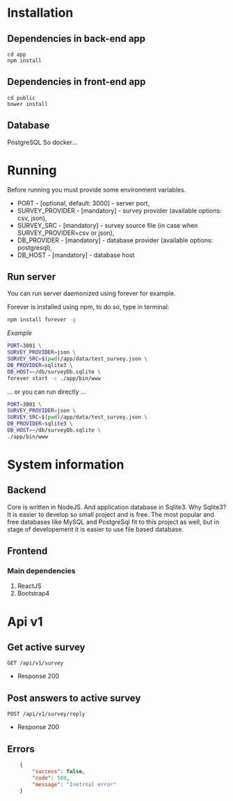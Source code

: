 # Installation

## Dependencies in back-end app
```
cd app
npm install
```

## Dependencies in front-end app
```
cd public
bower install
```

## Database

PostgreSQL
So docker...

# Running

Before running you must provide some environment variables.

- PORT - [optional, default: 3000] - server port,
- SURVEY_PROVIDER - [mandatory] - survey provider (available options: csv, json),
- SURVEY_SRC - [mandatory] - survey source file (in case when SURVEY_PROVIDER=csv or json),
- DB_PROVIDER - [mandatory] - database provider (available options: postgresql),
- DB_HOST - [mandatory] - database host

## Run server

You can run server daemonized using forever for example.

Forever is installed using npm, to do so, type in terminal:

```bash
npm install forever -g
```

*Example*

```bash
PORT=3001 \
SURVEY_PROVIDER=json \
SURVEY_SRC=$(pwd)/app/data/test_survey.json \
DB_PROVIDER=sqlite3 \
DB_HOST=~/db/surveyDb.sqlite \
forever start -c ./app/bin/www
```

... or you can run directly ...

```bash
PORT=3001 \
SURVEY_PROVIDER=json \
SURVEY_SRC=$(pwd)/app/data/test_survey.json \
DB_PROVIDER=sqlite3 \
DB_HOST=~/db/surveyDb.sqlite \
./app/bin/www
```

# System information

## Backend

Core is written in NodeJS. And application database in Sqlite3.
Why Sqlite3?
It is easier to develop so small project and is free. The most popular and free databases like MySQL and PostgreSql fit to this project as well, but in stage of developement it is easier to use file based database.

## Frontend

### Main dependencies

1. ReactJS
2. Bootstrap4

# Api v1

## Get active survey
    GET /api/v1/survey

 + Response 200

## Post answers to active survey
    POST /api/v1/survey/reply

 + Response 200


## Errors

```json
    {
        "success": false,
        "code": 500,
        "message": "Inetrnal error"
    }
```
